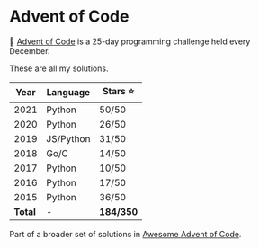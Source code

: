 # Advent of Code

🎅 [Advent of Code](http://adventofcode.com/) is a 25-day programming challenge held every December. 

These are all my solutions.

| Year      | Language |  Stars ⭐ |
| ----------- | ----------- | ----------- |
| 2021 | Python | 50/50       |
| 2020 | Python | 26/50        | 
| 2019 | JS/Python |  31/50        |
| 2018 | Go/C | 14/50 
| 2017 | Python | 10/50        | 
| 2016 | Python | 17/50        |
| 2015 | Python | 36/50        | 
| **Total** | - | **184/350** |

Part of a broader set of solutions in [Awesome Advent of Code](https://github.com/Bogdanp/awesome-advent-of-code#python).
